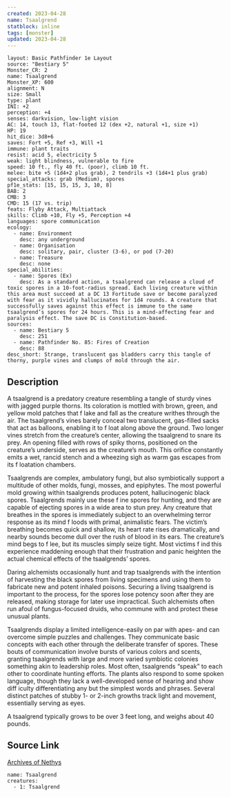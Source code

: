 ```yaml
---
created: 2023-04-28
name: Tsaalgrend
statblock: inline
tags: [monster]
updated: 2023-04-28
---
```

```statblock
layout: Basic Pathfinder 1e Layout
source: "Bestiary 5"
Monster_CR: 2
name: Tsaalgrend
Monster_XP: 600
alignment: N
size: Small
type: plant
INI: +2
perception: +4
senses: darkvision, low-light vision
AC: 14, touch 13, flat-footed 12 (dex +2, natural +1, size +1)
HP: 19
hit_dice: 3d8+6
saves: Fort +5, Ref +3, Will +1
immune: plant traits
resist: acid 5, electricity 5
weak: light blindness, vulnerable to fire
speed: 10 ft., fly 40 ft. (poor), climb 10 ft.
melee: bite +5 (1d4+2 plus grab), 2 tendrils +3 (1d4+1 plus grab)
special_attacks: grab (Medium), spores
pf1e_stats: [15, 15, 15, 3, 10, 8]
BAB: 2
CMB: 3
CMD: 15 (17 vs. trip)
feats: Flyby Attack, Multiattack
skills: Climb +10, Fly +5, Perception +4
languages: spore communication
ecology:
  - name: Environment
    desc: any underground
  - name: Organisation
    desc: solitary, pair, cluster (3-6), or pod (7-20)
  - name: Treasure
    desc: none
special_abilities:
  - name: Spores (Ex)
    desc: As a standard action, a tsaalgrend can release a cloud of toxic spores in a 10-foot-radius spread. Each living creature within this area must succeed at a DC 13 Fortitude save or become paralyzed with fear as it vividly hallucinates for 1d4 rounds. A creature that successfully saves against this effect is immune to the same tsaalgrend’s spores for 24 hours. This is a mind-affecting fear and paralysis effect. The save DC is Constitution-based.
sources:
  - name: Bestiary 5
    desc: 251
  - name: Pathfinder No. 85: Fires of Creation
    desc: 88
desc_short: Strange, translucent gas bladders carry this tangle of thorny, purple vines and clumps of mold through the air.
```
## Description
A tsaalgrend is a predatory creature resembling a tangle of sturdy vines with jagged purple thorns. Its coloration is mottled with brown, green, and yellow mold patches that f lake and fall as the creature writhes through the air. The tsaalgrend’s vines barely conceal two translucent, gas-filled sacks that act as balloons, enabling it to f loat along above the ground. Two longer vines stretch from the creature’s center, allowing the tsaalgrend to snare its prey. An opening filled with rows of spiky thorns, positioned on the creature’s underside, serves as the creature’s mouth. This orifice constantly emits a wet, rancid stench and a wheezing sigh as warm gas escapes from its f loatation chambers.

 Tsaalgrends are complex, ambulatory fungi, but also symbiotically support a multitude of other molds, fungi, mosses, and epiphytes. The most powerful mold growing within tsaalgrends produces potent, hallucinogenic black spores. Tsaalgrends mainly use these f ine spores for hunting, and they are capable of ejecting spores in a wide area to stun prey. Any creature that breathes in the spores is immediately subject to an overwhelming terror response as its mind f loods with primal, animalistic fears. The victim’s breathing becomes quick and shallow, its heart rate rises dramatically, and nearby sounds become dull over the rush of blood in its ears. The creature’s mind begs to f lee, but its muscles simply seize tight. Most victims f ind this experience maddening enough that their frustration and panic heighten the actual chemical effects of the tsaalgrends’ spores.

 Daring alchemists occasionally hunt and trap tsaalgrends with the intention of harvesting the black spores from living specimens and using them to fabricate new and potent inhaled poisons. Securing a living tsaalgrend is important to the process, for the spores lose potency soon after they are released, making storage for later use impractical. Such alchemists often run afoul of fungus-focused druids, who commune with and protect these unusual plants.

 Tsaalgrends display a limited intelligence-easily on par with apes- and can overcome simple puzzles and challenges. They communicate basic concepts with each other through the deliberate transfer of spores. These bouts of communication involve bursts of various colors and scents, granting tsaalgrends with large and more varied symbiotic colonies something akin to leadership roles. Most often, tsaalgrends “speak” to each other to coordinate hunting efforts. The plants also respond to some spoken language, though they lack a well-developed sense of hearing and show diff iculty differentiating any but the simplest words and phrases. Several distinct patches of stubby 1- or 2-inch growths track light and movement, essentially serving as eyes.

 A tsaalgrend typically grows to be over 3 feet long, and weighs about 40 pounds.
## Source Link
[Archives of Nethys](https://aonprd.com/MonsterDisplay.aspx?ItemName=Tsaalgrend)
```encounter-table
name: Tsaalgrend
creatures:
  - 1: Tsaalgrend
```
